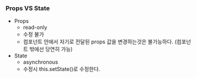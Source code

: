 ### Props VS State

- Props
  - read-only
  - 수정 불가
  - 컴포넌트 안에서 자기로 전달된 props 값을 변경하는것은 불가능하다.
    (컴포넌트 밖에선 당연히 가능)
- State
  - asynchronous
  - 수정시 this.setState()로 수정한다.